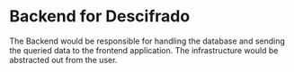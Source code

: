 # Backend for Descifrado

The Backend would be responsible for handling the database and sending the queried data to the frontend application. The infrastructure would be abstracted out from the user.
